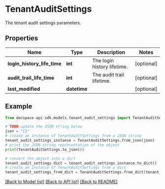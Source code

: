 # TenantAuditSettings
The tenant audit settings parameters.

## Properties

Name | Type | Description | Notes
------------ | ------------- | ------------- | -------------
**login_history_life_time** | **int** | The login history lifetime. | [optional] 
**audit_trail_life_time** | **int** | The audit trail lifetime. | [optional] 
**last_modified** | **datetime** |  | [optional] 

## Example

```python
from docspace-api-sdk.models.tenant_audit_settings import TenantAuditSettings

# TODO update the JSON string below
json = "{}"
# create an instance of TenantAuditSettings from a JSON string
tenant_audit_settings_instance = TenantAuditSettings.from_json(json)
# print the JSON string representation of the object
print(TenantAuditSettings.to_json())

# convert the object into a dict
tenant_audit_settings_dict = tenant_audit_settings_instance.to_dict()
# create an instance of TenantAuditSettings from a dict
tenant_audit_settings_from_dict = TenantAuditSettings.from_dict(tenant_audit_settings_dict)
```
[[Back to Model list]](../README.md#documentation-for-models) [[Back to API list]](../README.md#documentation-for-api-endpoints) [[Back to README]](../README.md)


